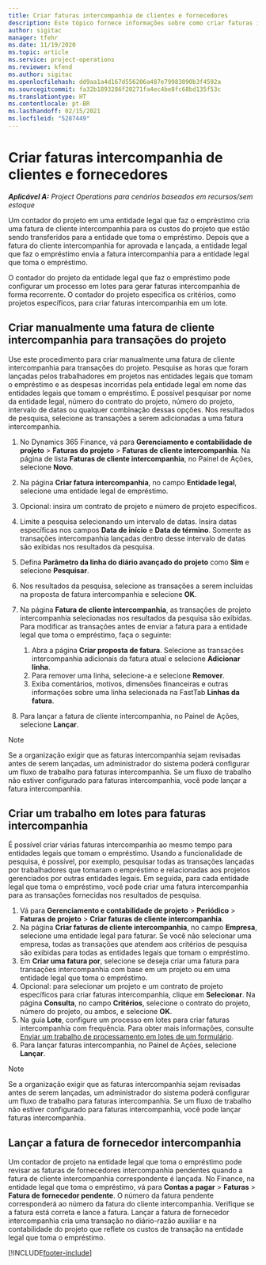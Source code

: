 ```yaml
---
title: Criar faturas intercompanhia de clientes e fornecedores
description: Este tópico fornece informações sobre como criar faturas intercompanhia de clientes e fornecedores.
author: sigitac
manager: tfehr
ms.date: 11/19/2020
ms.topic: article
ms.service: project-operations
ms.reviewer: kfend
ms.author: sigitac
ms.openlocfilehash: dd9aa1a4d167d556206a487e79983090b3f4592a
ms.sourcegitcommit: fa32b1893286f20271fa4ec4be8fc68bd135f53c
ms.translationtype: HT
ms.contentlocale: pt-BR
ms.lasthandoff: 02/15/2021
ms.locfileid: "5287449"
---
```

# <a name="create-intercompany-customer-and-vendor-invoices"></a>Criar faturas intercompanhia de clientes e fornecedores

_**Aplicável A:** Project Operations para cenários baseados em recursos/sem estoque_

Um contador do projeto em uma entidade legal que faz o empréstimo cria uma fatura de cliente intercompanhia para os custos do projeto que estão sendo transferidos para a entidade que toma o empréstimo. Depois que a fatura do cliente intercompanhia for aprovada e lançada, a entidade legal que faz o empréstimo envia a fatura intercompanhia para a entidade legal que toma o empréstimo.

O contador do projeto da entidade legal que faz o empréstimo pode configurar um processo em lotes para gerar faturas intercompanhia de forma recorrente. O contador do projeto especifica os critérios, como projetos específicos, para criar faturas intercompanhia em um lote.

## <a name="manually-create-an-intercompany-customer-invoice-for-project-transactions"></a>Criar manualmente uma fatura de cliente intercompanhia para transações do projeto 

Use este procedimento para criar manualmente uma fatura de cliente intercompanhia para transações do projeto. Pesquise as horas que foram lançadas pelos trabalhadores em projetos nas entidades legais que tomam o empréstimo e as despesas incorridas pela entidade legal em nome das entidades legais que tomam o empréstimo. É possível pesquisar por nome da entidade legal, número do contrato do projeto, número do projeto, intervalo de datas ou qualquer combinação dessas opções. Nos resultados de pesquisa, selecione as transações a serem adicionadas a uma fatura intercompanhia.

1. No Dynamics 365 Finance, vá para **Gerenciamento e contabilidade de projeto** > **Faturas do projeto** > **Faturas de cliente intercompanhia**. Na página de lista **Faturas de cliente intercompanhia**, no Painel de Ações, selecione **Novo**.
2. Na página **Criar fatura intercompanhia**, no campo **Entidade legal**, selecione uma entidade legal de empréstimo.
3. Opcional: insira um contrato de projeto e número de projeto específicos.
4. Limite a pesquisa selecionando um intervalo de datas. Insira datas específicas nos campos **Data de início** e **Data de término**. Somente as transações intercompanhia lançadas dentro desse intervalo de datas são exibidas nos resultados da pesquisa.
5. Defina **Parâmetro da linha do diário avançado do projeto** como **Sim** e selecione **Pesquisar**.
6. Nos resultados da pesquisa, selecione as transações a serem incluídas na proposta de fatura intercompanhia e selecione **OK**.
7. Na página **Fatura de cliente intercompanhia**, as transações de projeto intercompanhia selecionadas nos resultados da pesquisa são exibidas. Para modificar as transações antes de enviar a fatura para a entidade legal que toma o empréstimo, faça o seguinte:
  
    1. Abra a página **Criar proposta de fatura**. Selecione as transações intercompanhia adicionais da fatura atual e selecione **Adicionar linha**.
    2. Para remover uma linha, selecione-a e selecione **Remover**.
    3. Exiba comentários, motivos, dimensões financeiras e outras informações sobre uma linha selecionada na FastTab **Linhas da fatura**.
    
8. Para lançar a fatura de cliente intercompanhia, no Painel de Ações, selecione **Lançar**.

> [!NOTE]
> Se a organização exigir que as faturas intercompanhia sejam revisadas antes de serem lançadas, um administrador do sistema poderá configurar um fluxo de trabalho para faturas intercompanhia. Se um fluxo de trabalho não estiver configurado para faturas intercompanhia, você pode lançar a fatura intercompanhia.

## <a name="create-a-batch-job-for-intercompany-invoices"></a>Criar um trabalho em lotes para faturas intercompanhia

É possível criar várias faturas intercompanhia ao mesmo tempo para entidades legais que tomam o empréstimo. Usando a funcionalidade de pesquisa, é possível, por exemplo, pesquisar todas as transações lançadas por trabalhadores que tomaram o empréstimo e relacionadas aos projetos gerenciados por outras entidades legais. Em seguida, para cada entidade legal que toma o empréstimo, você pode criar uma fatura intercompanhia para as transações fornecidas nos resultados de pesquisa.

1. Vá para **Gerenciamento e contabilidade de projeto** > **Periódico** > **Faturas de projeto** > **Criar faturas de cliente intercompanhia**.
2. Na página **Criar faturas de cliente intercompanhia**, no campo **Empresa**, selecione uma entidade legal para faturar. Se você não selecionar uma empresa, todas as transações que atendem aos critérios de pesquisa são exibidas para todas as entidades legais que tomam o empréstimo.
3. Em **Criar uma fatura por**, selecione se deseja criar uma fatura para transações intercompanhia com base em um projeto ou em uma entidade legal que toma o empréstimo.
4. Opcional: para selecionar um projeto e um contrato de projeto específicos para criar faturas intercompanhia, clique em **Selecionar**. Na página **Consulta**, no campo **Critérios**, selecione o contrato do projeto, número do projeto, ou ambos, e selecione **OK**.
5. Na guia **Lote**, configure um processo em lotes para criar faturas intercompanhia com frequência. Para obter mais informações, consulte [Enviar um trabalho de processamento em lotes de um formulário](https://docs.microsoft.com/dynamicsax-2012/appuser-itpro/submit-a-batch-processing-job-from-a-form).
6. Para lançar faturas intercompanhia, no Painel de Ações, selecione **Lançar**.

> [!NOTE]
> Se a organização exigir que as faturas intercompanhia sejam revisadas antes de serem lançadas, um administrador do sistema poderá configurar um fluxo de trabalho para faturas intercompanhia. Se um fluxo de trabalho não estiver configurado para faturas intercompanhia, você pode lançar faturas intercompanhia.

## <a name="post-the-intercompany-vendor-invoice"></a>Lançar a fatura de fornecedor intercompanhia

Um contador de projeto na entidade legal que toma o empréstimo pode revisar as faturas de fornecedores intercompanhia pendentes quando a fatura de cliente intercompanhia correspondente é lançada. No Finance, na entidade legal que toma o empréstimo, vá para **Contas a pagar** > **Faturas** > **Fatura de fornecedor pendente**. O número da fatura pendente corresponderá ao número da fatura do cliente intercompanhia. Verifique se a fatura está correta e lance a fatura. Lançar a fatura de fornecedor intercompanhia cria uma transação no diário-razão auxiliar e na contabilidade do projeto que reflete os custos de transação na entidade legal que toma o empréstimo.


[!INCLUDE[footer-include](../includes/footer-banner.md)]